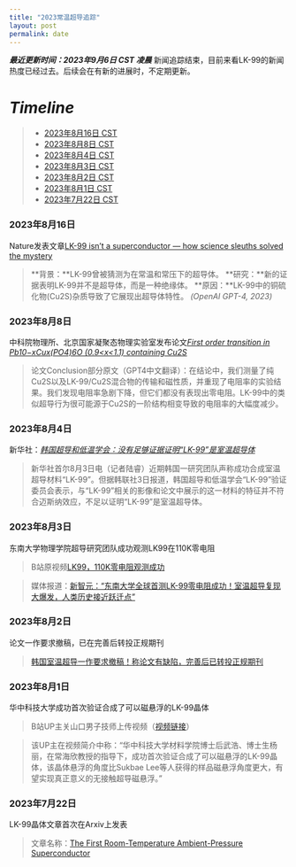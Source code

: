 ```yaml
---
title: "2023常温超导追踪"
layout: post
permalink: date
---
```


***最近更新时间：2023年9月6日 CST 凌晨***
新闻追踪结束，目前来看LK-99的新闻热度已经过去。后续会在有新的进展时，不定期更新。

# ***Timeline***
> - [2023年8月16日 CST](#2023年8月16日)
> - [2023年8月8日 CST](#2023年8月8日)
> - [2023年8月4日 CST](#2023年8月4日)
> - [2023年8月3日 CST](#2023年8月3日)
> - [2023年8月2日 CST](#2023年8月2日)
> - [2023年8月1日 CST](#2023年8月1日)
> - [2023年7月22日 CST](#2023年7月22日)

### 2023年8月16日
Nature发表文章[LK-99 isn’t a superconductor — how science sleuths solved the mystery](https://www.nature.com/articles/d41586-023-02585-7)
> **背景：**LK-99曾被猜测为在常温和常压下的超导体。
> **研究：**新的证据表明LK-99并不是超导体，而是一种绝缘体。
> **原因：**LK-99中的铜硫化物(Cu2S)杂质导致了它展现出超导体特性。
> *(OpenAI GPT-4, 2023)*



### 2023年8月8日
中科院物理所、北京国家凝聚态物理实验室发布论文[*First order transition in Pb10−xCux(PO4)6O (0.9<x<1.1) containing Cu2S*](https://arxiv.org/abs/2308.04353)
> 论文Conclusion部分原文（GPT4中文翻译）：在结论中，我们测量了纯Cu2S以及LK-99/Cu2S混合物的传输和磁性质，并重现了电阻率的实验结果。我们发现电阻率急剧下降，但它们都没有表现出零电阻。LK-99中的类似超导行为很可能源于Cu2S的一阶结构相变导致的电阻率的大幅度减少。  

### 2023年8月4日
新华社：[*韩国超导和低温学会：没有足够证据证明“LK-99”是室温超导体*](http://www.news.cn/tech/2023-08/04/c_1129785472.htm)
> 新华社首尔8月3日电（记者陆睿）近期韩国一研究团队声称成功合成室温超导材料“LK-99”。但据韩联社3日报道，韩国超导和低温学会“LK-99”验证委员会表示，与“LK-99”相关的影像和论文中展示的这一材料的特征并不符合迈斯纳效应，不足以证明“LK-99”是室温超导体。

### 2023年8月3日
东南大学物理学院超导研究团队成功观测LK99在110K零电阻
> B站原视频[LK99，110K零电阻观测成功](https://www.bilibili.com/video/BV1pM4y1p7u5?vd_source=1e0eccfbf780b89ae951219eaf0bdbe6)  

> 媒体报道：[新智元：“东南大学全球首测LK-99零电阻成功！室温超导复现大爆发，人类历史接近跃迁点”](https://zhuanlan.zhihu.com/p/647729079)

### 2023年8月2日
论文一作要求撤稿，已在完善后转投正规期刊
> [韩国室温超导一作要求撤稿！称论文有缺陷，完善后已转投正规期刊](https://www.qbitai.com/2023/08/73120.html)

### 2023年8月1日
华中科技大学成功首次验证合成了可以磁悬浮的LK-99晶体
> B站UP主关山口男子技师上传视频（[视频链接](https://www.bilibili.com/video/BV14p4y1V7kS?vd_source=1e0eccfbf780b89ae951219eaf0bdbe6)）  

> 该UP主在视频简介中称：“华中科技大学材料学院博士后武浩、博士生杨丽，在常海欣教授的指导下，成功首次验证合成了可以磁悬浮的LK-99晶体，该晶体悬浮的角度比Sukbae Lee等人获得的样品磁悬浮角度更大，有望实现真正意义的无接触超导磁悬浮。”

### 2023年7月22日
LK-99晶体文章首次在Arxiv上发表
> 文章名称：[The First Room-Temperature Ambient-Pressure Superconductor](https://arxiv.org/abs/2307.12008)